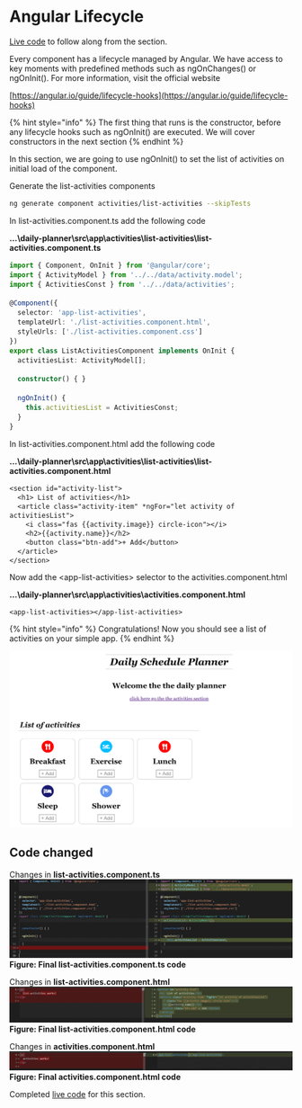 # Angular Lifecycle

[Live code](https://stackblitz.com/edit/s2-routing-lazy-loading) to follow along from the section.

Every component has a lifecycle managed by Angular. We have access to key moments with predefined methods such as ngOnChanges\(\) or ngOnInit\(\). For more information, visit the official website

[https://angular.io/guide/lifecycle-hooks](https://angular.io/guide/lifecycle-hooks)

{% hint style="info" %}
The first thing that runs is the constructor, before any lifecycle hooks such as ngOnInit\(\) are executed. We will cover constructors in the next section
{% endhint %}

In this section, we are going to use ngOnInit\(\) to set the list of activities on initial load of the component.

Generate the list-activities components

```bash
ng generate component activities/list-activities --skipTests
```

In list-activities.component.ts add the following code

**...\daily-planner\src\app\activities\list-activities\list-activities.component.ts**

```typescript
import { Component, OnInit } from '@angular/core';
import { ActivityModel } from '../../data/activity.model';
import { ActivitiesConst } from '../../data/activities';

@Component({
  selector: 'app-list-activities',
  templateUrl: './list-activities.component.html',
  styleUrls: ['./list-activities.component.css']
})
export class ListActivitiesComponent implements OnInit {
  activitiesList: ActivityModel[];

  constructor() { }

  ngOnInit() {
    this.activitiesList = ActivitiesConst;
  }
}
```

In list-activities.component.html add the following code

**...\daily-planner\src\app\activities\list-activities\list-activities.component.html**

```markup
<section id="activity-list">
  <h1> List of activities</h1>
  <article class="activity-item" *ngFor="let activity of activitiesList">
    <i class="fas {{activity.image}} circle-icon"></i>
    <h2>{{activity.name}}</h2>
    <button class="btn-add">+ Add</button>
  </article>
</section>
```

Now add the &lt;app-list-activities&gt; selector to the activities.component.html

**...\daily-planner\src\app\activities\activities.component.html**

```markup
<app-list-activities></app-list-activities>
```

{% hint style="info" %}
Congratulations! Now you should see a list of activities on your simple app.
{% endhint %}

![Result](../.gitbook/assets/angular-lifecycle-result.png)

## Code changed

Changes in **list-activities.component.ts**
![Result](../.gitbook/assets/listactivitiescomponent.png) **Figure: Final list-activities.component.ts code**


Changes in **list-activities.component.html**
![Result](../.gitbook/assets/listactivitieshtml.png) **Figure: Final list-activities.component.html code**

Changes in **activities.component.html**
![Result](../.gitbook/assets/activitieshtml.png) **Figure: Final activities.component.html code**

Completed [live code](https://stackblitz.com/edit/s3-lifecycle-hooks) for this section.

